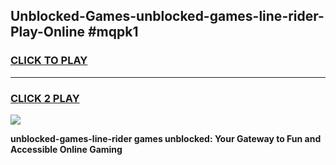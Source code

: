 
## Unblocked-Games-unblocked-games-line-rider-Play-Online #mqpk1
<h3>
<a href="https://news.freeplayer.one?title=unblocked-games-line-rider&ref=3">CLICK TO PLAY</a></h3>
<hr>

<h3>
<a href="https://news.freeplayer.one?title=unblocked-games-line-rider&ref=3">CLICK 2 PLAY</a>
  
</h3>

<a href="https://news.freeplayer.one?title=unblocked-games-line-rider&ref=3"><img src="https://clearcache.store/games.png"></a>


**unblocked-games-line-rider games unblocked: Your Gateway to Fun and Accessible Online Gaming**
